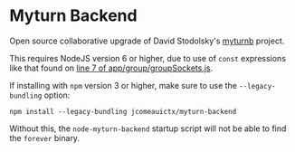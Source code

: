 # Myturn Backend

Open source collaborative upgrade of David Stodolsky's [myturnb](https://github.com/DavidStodolsky/myturnb) project.

This requires NodeJS version 6 or higher, due to use of `const` expressions like that found on [line 7 of app/group/groupSockets.js](https://github.com/MyTurn-OpenSource/myturn-backend/blob/master/app/group/groupSockets.js#L7).

If installing with `npm` version 3 or higher, make sure to use the `--legacy-bundling` option:

    npm install --legacy-bundling jcomeauictx/myturn-backend

Without this, the `node-myturn-backend` startup script will not be able to find the `forever` binary.
